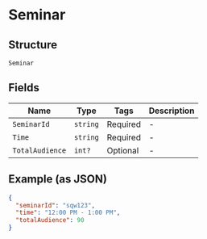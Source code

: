 
# Seminar

## Structure

`Seminar`

## Fields

| Name | Type | Tags | Description |
|  --- | --- | --- | --- |
| `SeminarId` | `string` | Required | - |
| `Time` | `string` | Required | - |
| `TotalAudience` | `int?` | Optional | - |

## Example (as JSON)

```json
{
  "seminarId": "sqw123",
  "time": "12:00 PM - 1:00 PM",
  "totalAudience": 90
}
```

